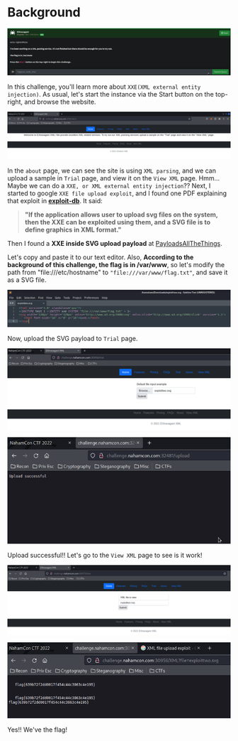 # Background
![background](https://github.com/siunam321/CTF-Writeups/blob/main/NahamCon-CTF-2022/Web/EXtravagant/images/background.png)

In this challenge, you'll learn more about `XXE(XML external entity injection)`. As usual, let's start the instance via the Start button on the top-right, and browse the website.

![soltion1](https://github.com/siunam321/CTF-Writeups/blob/main/NahamCon-CTF-2022/Web/EXtravagant/images/solution1.png)

In the `about` page, we can see the site is using `XML parsing`, and we can upload a sample in `Trial` page, and view it on the `View XML` page. Hmm... Maybe we can do a `XXE, or XML external entity injection`?? Next, I started to google `XXE file upload exploit`, and I found one PDF explaining that exploit in **[exploit-db](https://www.exploit-db.com/docs/49732)**. It said:

> **"If the application allows user to upload svg files on the system, then the XXE can be exploited using them, and a SVG file is to define graphics in XML format."**

Then I found a **XXE inside SVG upload payload** at [PayloadsAllTheThings](https://github.com/swisskyrepo/PayloadsAllTheThings/blob/master/XXE%20Injection/README.md).

Let's copy and paste it to our text editor. Also, **According to the background of this challenge, the flag is in /var/www**, so let's modify the path from "file:///etc/hostname" to `"file:///var/www/flag.txt"`, and save it as a SVG file.

![soltion2](https://github.com/siunam321/CTF-Writeups/blob/main/NahamCon-CTF-2022/Web/EXtravagant/images/solution2.png)

Now, upload the SVG payload to `Trial` page.

![soltion3](https://github.com/siunam321/CTF-Writeups/blob/main/NahamCon-CTF-2022/Web/EXtravagant/images/solution3.png)

![soltion4](https://github.com/siunam321/CTF-Writeups/blob/main/NahamCon-CTF-2022/Web/EXtravagant/images/solution4.png)

Upload successful!! Let's go to the `View XML` page to see is it work!

![soltion5](https://github.com/siunam321/CTF-Writeups/blob/main/NahamCon-CTF-2022/Web/EXtravagant/images/solution5.png)

![flag](https://github.com/siunam321/CTF-Writeups/blob/main/NahamCon-CTF-2022/Web/EXtravagant/images/flag.png)

Yes!! We've the flag!
